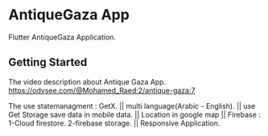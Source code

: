 # AntiqueGaza App

Flutter AntiqueGaza Application.

## Getting Started

The video description about Antique Gaza App. https://odysee.com/@Mohamed_Raed:2/antique-gaza:7

The use statemanagment : GetX. || multi language(Arabic - English). || use Get Storage save data in mobile data. || Location in google map
  || Firebase : 1-Cloud firestore.   2-firebase storage.   || Responsive Application.
               
